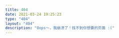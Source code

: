 ```yaml
---
title: 404
date: 2021-03-24 19:25:23
type: "404"
layout: "404"
description: "Oops～，我崩溃了！找不到你想要的页面 :("
---
```

